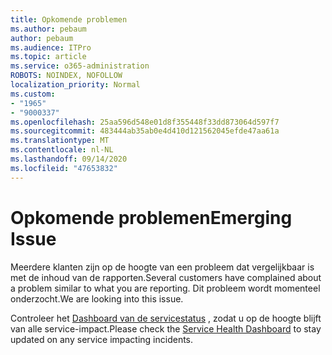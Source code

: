 ```yaml
---
title: Opkomende problemen
ms.author: pebaum
author: pebaum
ms.audience: ITPro
ms.topic: article
ms.service: o365-administration
ROBOTS: NOINDEX, NOFOLLOW
localization_priority: Normal
ms.custom:
- "1965"
- "9000337"
ms.openlocfilehash: 25aa596d548e01d8f355448f33dd873064d597f7
ms.sourcegitcommit: 483444ab35ab0e4d410d121562045efde47aa61a
ms.translationtype: MT
ms.contentlocale: nl-NL
ms.lasthandoff: 09/14/2020
ms.locfileid: "47653832"
---
```

# <a name="emerging-issue"></a><span data-ttu-id="80d2b-102">Opkomende problemen</span><span class="sxs-lookup"><span data-stu-id="80d2b-102">Emerging Issue</span></span>

<span data-ttu-id="80d2b-103">Meerdere klanten zijn op de hoogte van een probleem dat vergelijkbaar is met de inhoud van de rapporten.</span><span class="sxs-lookup"><span data-stu-id="80d2b-103">Several customers have complained about a problem similar to what you are reporting.</span></span> <span data-ttu-id="80d2b-104">Dit probleem wordt momenteel onderzocht.</span><span class="sxs-lookup"><span data-stu-id="80d2b-104">We are looking into this issue.</span></span>

<span data-ttu-id="80d2b-105">Controleer het [Dashboard van de servicestatus](https://admin.microsoft.com/adminportal/home#/servicehealth) , zodat u op de hoogte blijft van alle service-impact.</span><span class="sxs-lookup"><span data-stu-id="80d2b-105">Please check the [Service Health Dashboard](https://admin.microsoft.com/adminportal/home#/servicehealth) to stay updated on any service impacting incidents.</span></span>